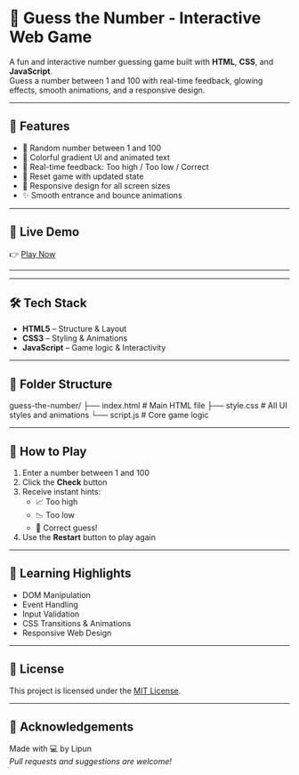 # 🎯 Guess the Number - Interactive Web Game

A fun and interactive number guessing game built with **HTML**, **CSS**, and **JavaScript**.  
Guess a number between 1 and 100 with real-time feedback, glowing effects, smooth animations, and a responsive design.

---

## 🌟 Features

- 🔢 Random number between 1 and 100
- 🎨 Colorful gradient UI and animated text
- 💬 Real-time feedback: Too high / Too low / Correct
- 🔄 Reset game with updated state
- 📱 Responsive design for all screen sizes
- ✨ Smooth entrance and bounce animations

---

## 🚀 Live Demo

👉 [Play Now](https://lipunrout.github.io/Guess-the-number-GAME/)

---

---

## 🛠️ Tech Stack

- **HTML5** – Structure & Layout  
- **CSS3** – Styling & Animations  
- **JavaScript** – Game logic & Interactivity

---

## 📂 Folder Structure
guess-the-number/
├── index.html # Main HTML file
├── style.css # All UI styles and animations
└── script.js # Core game logic




---

## 🧠 How to Play

1. Enter a number between 1 and 100  
2. Click the **Check** button  
3. Receive instant hints:  
   - 📈 Too high  
   - 📉 Too low  
   - 🎉 Correct guess!  
4. Use the **Restart** button to play again

---

## 🎯 Learning Highlights

- DOM Manipulation
- Event Handling
- Input Validation
- CSS Transitions & Animations
- Responsive Web Design

---

## 📝 License

This project is licensed under the [MIT License](LICENSE).

---

## 🙌 Acknowledgements

Made with 💻 by Lipun  
*Pull requests and suggestions are welcome!*



